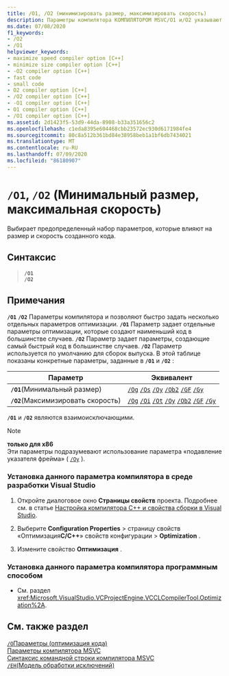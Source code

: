 ```yaml
---
title: /O1, /O2 (минимизировать размер, максимизировать скорость)
description: Параметры компилятора КОМПИЛЯТОРОМ MSVC/O1 и/O2 указывают все оптимизации для минимального размера или максимальной скорости.
ms.date: 07/08/2020
f1_keywords:
- /O2
- /O1
helpviewer_keywords:
- maximize speed compiler option [C++]
- minimize size compiler option [C++]
- -O2 compiler option [C++]
- fast code
- small code
- O2 compiler option [C++]
- /O2 compiler option [C++]
- -O1 compiler option [C++]
- O1 compiler option [C++]
- /O1 compiler option [C++]
ms.assetid: 2d1423f5-53d9-44da-8908-b33a351656c2
ms.openlocfilehash: c1eda8395e604468cbb23572ec930d6171984fe4
ms.sourcegitcommit: 80c8a512b361bd84e38958beb1a1bf6db7434021
ms.translationtype: MT
ms.contentlocale: ru-RU
ms.lasthandoff: 07/09/2020
ms.locfileid: "86180907"
---
```

# <a name="o1-o2-minimize-size-maximize-speed"></a>`/O1`, `/O2` (Минимальный размер, максимальная скорость)

Выбирает предопределенный набор параметров, которые влияют на размер и скорость созданного кода.

## <a name="syntax"></a>Синтаксис

> **`/O1`**\
> **`/O2`**

## <a name="remarks"></a>Примечания

**`/O1`** **`/O2`** Параметры компилятора и позволяют быстро задать несколько отдельных параметров оптимизации. **`/O1`** Параметр задает отдельные параметры оптимизации, которые создают наименьший код в большинстве случаев. **`/O2`** Параметр задает параметры, создающие самый быстрый код в большинстве случаев. **`/O2`** Параметр используется по умолчанию для сборок выпуска. В этой таблице показаны конкретные параметры, заданные в **`/O1`** и **`/O2`** :

| Параметр | Эквивалент |
|--|--|
| **`/O1`**(Минимальный размер) | [`/Og`](og-global-optimizations.md) [`/Os`](os-ot-favor-small-code-favor-fast-code.md) [`/Oy`](oy-frame-pointer-omission.md) [`/Ob2`](ob-inline-function-expansion.md) [`/GF`](gf-eliminate-duplicate-strings.md) [`/Gy`](gy-enable-function-level-linking.md) |
| **`/O2`**(Максимизировать скорость) | [`/Og`](og-global-optimizations.md) [`/Oi`](oi-generate-intrinsic-functions.md) [`/Ot`](os-ot-favor-small-code-favor-fast-code.md) [`/Oy`](oy-frame-pointer-omission.md) [`/Ob2`](ob-inline-function-expansion.md) [`/GF`](gf-eliminate-duplicate-strings.md) [`/Gy`](gy-enable-function-level-linking.md) |

**`/O1`** и **`/O2`** являются взаимоисключающими.

> [!NOTE]
> **только для x86**\
> Эти параметры подразумевают использование параметра «подавление указателя фрейма» ( [`/Oy`](oy-frame-pointer-omission.md) ).

### <a name="to-set-this-compiler-option-in-the-visual-studio-development-environment"></a>Установка данного параметра компилятора в среде разработки Visual Studio

1. Откройте диалоговое окно **Страницы свойств** проекта. Подробнее см. в статье [Настройка компилятора C++ и свойства сборки в Visual Studio](../working-with-project-properties.md).

1. Выберите **Configuration Properties**  >  страницу свойств «Оптимизация**C/C++**» свойств конфигурации  >  **Optimization** .

1. Измените свойство **Оптимизация** .

### <a name="to-set-this-compiler-option-programmatically"></a>Установка данного параметра компилятора программным способом

- См. раздел <xref:Microsoft.VisualStudio.VCProjectEngine.VCCLCompilerTool.Optimization%2A>.

## <a name="see-also"></a>См. также раздел

[`/O`Параметры (оптимизация кода)](o-options-optimize-code.md)<br/>
[Параметры компилятора MSVC](compiler-options.md)<br/>
[Синтаксис командной строки компилятора MSVC](compiler-command-line-syntax.md)<br/>
[`/EH`(Модель обработки исключений)](eh-exception-handling-model.md)
